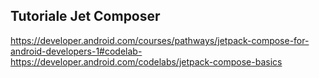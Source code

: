 ## Tutoriale Jet Composer
https://developer.android.com/courses/pathways/jetpack-compose-for-android-developers-1#codelab-https://developer.android.com/codelabs/jetpack-compose-basics